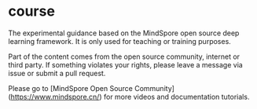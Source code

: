 # course

The experimental guidance based on the MindSpore open source deep learning framework. It is only used for teaching or training purposes.

Part of the content comes from the open source community, internet or third party. If something violates your rights, please leave a message via issue or submit a pull request.

Please go to [MindSpore Open Source Community] (https://www.mindspore.cn/) for more videos and documentation tutorials.
